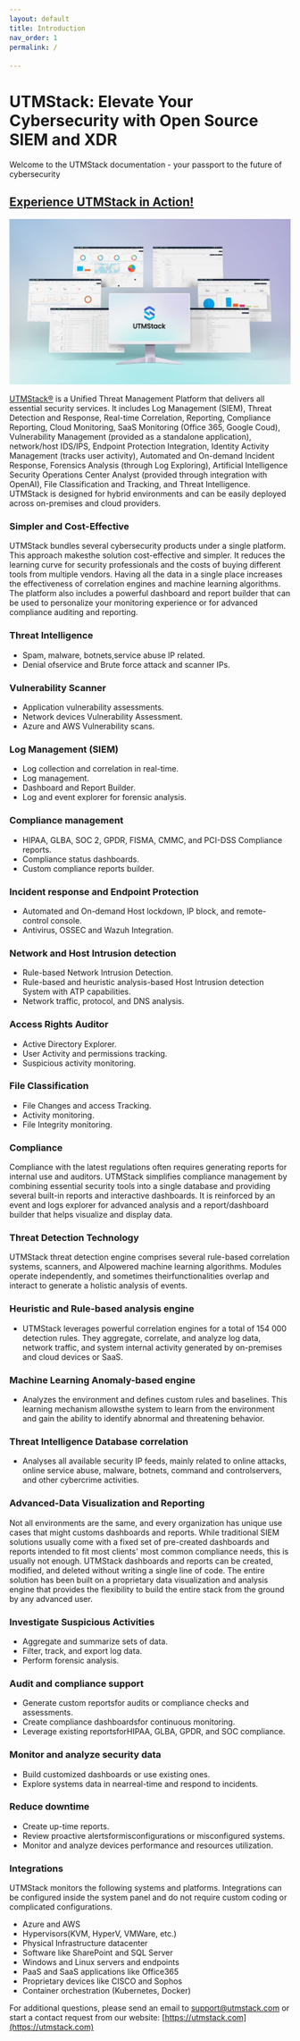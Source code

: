 ```yaml
---
layout: default
title: Introduction
nav_order: 1
permalink: /

---
```


# UTMStack: Elevate Your Cybersecurity with Open Source SIEM and XDR
Welcome to the UTMStack documentation - your passport to the future of cybersecurity

## [Experience UTMStack in Action!](https://utmstack.com/demo)
![UTMStack Interface](./Images/utmstack.jpg)

[UTMStack®](https://utmstack.com) is a Unified Threat Management Platform that delivers all essential security services. It includes
Log Management (SIEM), Threat Detection and Response, Real-time Correlation, Reporting, Compliance
Reporting, Cloud Monitoring, SaaS Monitoring (Office 365, Google Coud), Vulnerability Management
(provided as a standalone application), network/host IDS/IPS, Endpoint Protection Integration, Identity
Activity Management (tracks user activity), Automated and On-demand Incident Response, Forensics
Analysis (through Log Exploring), Artificial Intelligence Security Operations Center Analyst (provided through
integration with OpenAI), File Classification and Tracking, and Threat Intelligence. UTMStack is designed for
hybrid environments and can be easily deployed across on-premises and cloud providers.

### Simpler and Cost-Effective
UTMStack bundles several cybersecurity products under a single platform. This approach makesthe solution
cost-effective and simpler. It reduces the learning curve for security professionals and the costs of buying
different tools from multiple vendors. Having all the data in a single place increases the effectiveness of
correlation engines and machine learning algorithms. The platform also includes a powerful dashboard and
report builder that can be used to personalize your monitoring experience or for advanced compliance
auditing and reporting.

### Threat Intelligence
- Spam, malware, botnets,service abuse IP related.
- Denial ofservice and Brute force attack and scanner IPs.

### Vulnerability Scanner
- Application vulnerability assessments.
- Network devices Vulnerability Assessment.
- Azure and AWS Vulnerability scans.

### Log Management (SIEM)
- Log collection and correlation in real-time.
- Log management.
- Dashboard and Report Builder.
- Log and event explorer for forensic analysis.

### Compliance management 
- HIPAA, GLBA, SOC 2, GPDR, FISMA, CMMC, and PCI-DSS Compliance reports.
- Compliance status dashboards.
- Custom compliance reports builder.

### Incident response and Endpoint Protection 
- Automated and On-demand Host lockdown, IP block, and remote-control console.
- Antivirus, OSSEC and Wazuh Integration.

### Network and Host Intrusion detection
- Rule-based Network Intrusion Detection.
- Rule-based and heuristic analysis-based Host Intrusion detection System with ATP capabilities.
- Network traffic, protocol, and DNS analysis.

### Access Rights Auditor
- Active Directory Explorer.
- User Activity and permissions tracking.
- Suspicious activity monitoring.

### File Classification
- File Changes and access Tracking.
- Activity monitoring.
- File Integrity monitoring.

### Compliance
Compliance with the latest regulations often requires generating reports for internal use and auditors.
UTMStack simplifies compliance management by combining essential security tools into a single database
and providing several built-in reports and interactive dashboards. It is reinforced by an event and logs
explorer for advanced analysis and a report/dashboard builder that helps visualize and display data.

### Threat Detection Technology
UTMStack threat detection engine comprises several rule-based correlation systems, scanners, and AIpowered machine learning algorithms. Modules operate independently, and sometimes theirfunctionalities
overlap and interact to generate a holistic analysis of events.

### Heuristic and Rule-based analysis engine
- UTMStack leverages powerful correlation engines
for a total of 154 000 detection rules. They
aggregate, correlate, and analyze log data,
network traffic, and system internal activity
generated by on-premises and cloud devices or
SaaS.

### Machine Learning Anomaly-based engine
- Analyzes the environment and defines custom
rules and baselines. This learning mechanism
allowsthe system to learn from the environment
and gain the ability to identify abnormal and
threatening behavior.

### Threat Intelligence Database correlation
- Analyses all available security IP feeds, mainly
related to online attacks, online service abuse,
malware, botnets, command and controlservers,
and other cybercrime activities.

### Advanced-Data Visualization and Reporting
Not all environments are the same, and every organization has unique use cases that might customs
dashboards and reports. While traditional SIEM solutions usually come with a fixed set of pre-created
dashboards and reports intended to fit most clients' most common compliance needs, this is usually not
enough. UTMStack dashboards and reports can be created, modified, and deleted without writing a single
line of code. The entire solution has been built on a proprietary data visualization and analysis engine that
provides the flexibility to build the entire stack from the ground by any advanced user.

### Investigate Suspicious Activities 
- Aggregate and summarize sets of data.
- Filter, track, and export log data.
- Perform forensic analysis.

### Audit and compliance support 
- Generate custom reportsfor audits or compliance checks and assessments.
- Create compliance dashboardsfor continuous monitoring.
- Leverage existing reportsforHIPAA, GLBA, GPDR, and SOC compliance.

### Monitor and analyze security data
- Build customized dashboards or use existing ones.
- Explore systems data in nearreal-time and respond to incidents.

### Reduce downtime
- Create up-time reports.
- Review proactive alertsformisconfigurations or misconfigured systems.
- Monitor and analyze devices performance and resources utilization.

### Integrations
UTMStack monitors the following systems and platforms. Integrations can be configured inside the system
panel and do not require custom coding or complicated configurations.

- Azure and AWS
- Hypervisors(KVM, HyperV, VMWare, etc.) 
- Physical Infrastructure datacenter
- Software like SharePoint and SQL Server
- Windows and Linux servers and endpoints
- PaaS and SaaS applications like Office365
- Proprietary devices like CISCO and Sophos
- Container orchestration (Kubernetes, Docker)

For additional questions, please send an email to [support@utmstack.com](mailto:support@utmstack.com) or start a contact request from
our website: [https://utmstack.com](https://utmstack.com)


